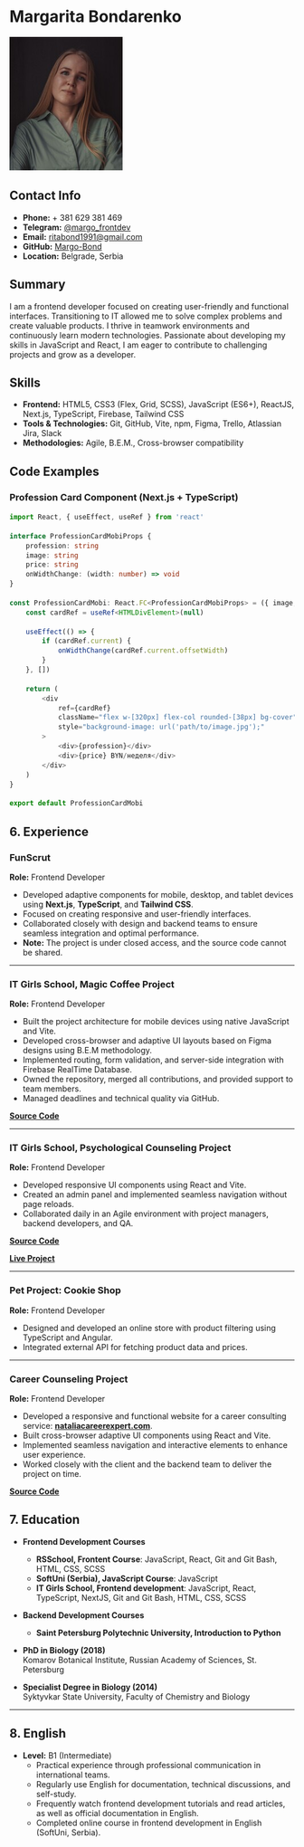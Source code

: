 # Margarita Bondarenko

![My Photo](foto.jpg)

## Contact Info
- **Phone:** + 381 629 381 469
- **Telegram:** [@margo_frontdev](https://t.me/margo_frontender)  
- **Email:** ritabond1991@gmail.com  
- **GitHub:** [Margo-Bond](https://github.com/Margo-Bond)  
- **Location:** Belgrade, Serbia

## Summary
I am a frontend developer focused on creating user-friendly and functional interfaces. Transitioning to IT allowed me to solve complex problems and create valuable products. I thrive in teamwork environments and continuously learn modern technologies. Passionate about developing my skills in JavaScript and React, I am eager to contribute to challenging projects and grow as a developer.

## Skills
- **Frontend:** HTML5, CSS3 (Flex, Grid, SCSS), JavaScript (ES6+), ReactJS, Next.js, TypeScript, Firebase, Tailwind CSS
- **Tools & Technologies:** Git, GitHub, Vite, npm, Figma, Trello, Atlassian Jira, Slack
- **Methodologies:** Agile, B.E.M., Cross-browser compatibility

## Code Examples
### Profession Card Component (Next.js + TypeScript)
```typescript
import React, { useEffect, useRef } from 'react'

interface ProfessionCardMobiProps {
    profession: string
    image: string
    price: string
    onWidthChange: (width: number) => void
}

const ProfessionCardMobi: React.FC<ProfessionCardMobiProps> = ({ image, profession, price, onWidthChange }) => {
    const cardRef = useRef<HTMLDivElement>(null)

    useEffect(() => {
        if (cardRef.current) {
            onWidthChange(cardRef.current.offsetWidth)
        }
    }, [])

    return (
        <div
            ref={cardRef}
            className="flex w-[320px] flex-col rounded-[38px] bg-cover"
            style="background-image: url('path/to/image.jpg');"
        >
            <div>{profession}</div>
            <div>{price} BYN/неделя</div>
        </div>
    )
}

export default ProfessionCardMobi
```

## 6. Experience

### FunScrut  
**Role:** Frontend Developer  
- Developed adaptive components for mobile, desktop, and tablet devices using **Next.js**, **TypeScript**, and **Tailwind CSS**.  
- Focused on creating responsive and user-friendly interfaces.  
- Collaborated closely with design and backend teams to ensure seamless integration and optimal performance.  
- **Note:** The project is under closed access, and the source code cannot be shared.  

---

### IT Girls School, Magic Coffee Project  
**Role:** Frontend Developer  
- Built the project architecture for mobile devices using native JavaScript and Vite.  
- Developed cross-browser and adaptive UI layouts based on Figma designs using B.E.M methodology.  
- Implemented routing, form validation, and server-side integration with Firebase RealTime Database.  
- Owned the repository, merged all contributions, and provided support to team members.  
- Managed deadlines and technical quality via GitHub.  

**[Source Code](https://github.com/example/magic-coffee-project)**  

---

### IT Girls School, Psychological Counseling Project  
**Role:** Frontend Developer  
- Developed responsive UI components using React and Vite.  
- Created an admin panel and implemented seamless navigation without page reloads.  
- Collaborated daily in an Agile environment with project managers, backend developers, and QA.  

**[Source Code](https://github.com/example/psychological-counseling-project)** 

**[Live Project](https://yana-pavlyuts.on.fleek.co/)**  

---

### Pet Project: Cookie Shop  
**Role:** Frontend Developer  
- Designed and developed an online store with product filtering using TypeScript and Angular.  
- Integrated external API for fetching product data and prices.  

---

### Career Counseling Project  
**Role:** Frontend Developer  
- Developed a responsive and functional website for a career consulting service: **[nataliacareerexpert.com](https://nataliacareerexpert.com/)**.  
- Built cross-browser adaptive UI components using React and Vite.  
- Implemented seamless navigation and interactive elements to enhance user experience.  
- Worked closely with the client and the backend team to deliver the project on time.  

**[Source Code](https://github.com/Margo-Bond/career-counseling)**  

## 7. Education

- **Frontend Development Courses**
  - **RSSchool, Frontent Course**: JavaScript, React, Git and Git Bash, HTML, CSS, SCSS
  - **SoftUni (Serbia), JavaScript Course**: JavaScript
  - **IT Girls School, Frontend development**: JavaScript, React, TypeScript, NextJS, Git and Git Bash, HTML, CSS, SCSS
- **Backend Development Courses**
  - **Saint Petersburg Polytechnic University,  Introduction to Python**

- **PhD in Biology (2018)**  
  Komarov Botanical Institute, Russian Academy of Sciences, St. Petersburg  

- **Specialist Degree in Biology (2014)**  
  Syktyvkar State University, Faculty of Chemistry and Biology  

---

## 8. English

- **Level:** B1 (Intermediate)  
  - Practical experience through professional communication in international teams.  
  - Regularly use English for documentation, technical discussions, and self-study.  
  - Frequently watch frontend development tutorials and read articles, as well as official documentation in English.  
  - Completed online course in frontend development in English (SoftUni, Serbia).
